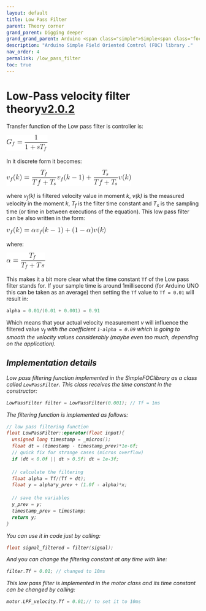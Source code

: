 ```yaml
---
layout: default
title: Low Pass Filter
parent: Theory corner
grand_parent: Digging deeper
grand_grand_parent: Arduino <span class="simple">Simple<span class="foc">FOC</span>library</span>
description: "Arduino Simple Field Oriented Control (FOC) library ."
nav_order: 4
permalink: /low_pass_filter
toc: true
---
```



# Low-Pass velocity filter theory[v2.0.2](https://github.com/simplefoc/Arduino-FOC/releases)
Transfer function of the Low pass filter is controller is:

<p><img src="./extras/Images/cont_LPF.png" /></p>
In it discrete form it becomes:

<p><img src="./extras/Images/dis_LPF.png" /></p>

where <i>v<sub>f</sub>(k)</i> is filtered velocity value in moment <i>k</i>, <i>v(k)</i> is the measured velocity in the moment <i>k</i>, <i>T<sub>f</sub></i> is the filter time constant and <i>T<sub>s</sub></i> is the sampling time (or time in between executions of the equation).
This low pass filter can be also written in the form:

<p><img src="./extras/Images/LPF_alpha.png" /></p>

where:

<p><img src="./extras/Images/alpha.png" /></p>

This makes it a bit more clear what the time constant `Tf` of the Low pass filter stands for. If your sample time is around 1millisecond (for Arduino UNO this can be taken as an average) then setting the
`Tf` value to `Tf = 0.01` will result in:

```cpp
alpha = 0.01/(0.01 + 0.001) = 0.91
```

Which means that your actual velocity measurement <i>v</i> will influence the filtered value <i>v<sub>f</sub><i> with the coefficient `1-alpha = 0.09` which is going to smooth the velocity values considerably (maybe even too much, depending on the application).


## Implementation details

Low pass filtering function implemented in the <span class="simple">Simple<span class="foc">FOC</span>library</span> as a class called `LowPassFilter`. 
This class receives the time constant in the constructor:
```cpp
LowPassFilter filter = LowPassFilter(0.001); // Tf = 1ms
```
The filtering function is implemented as follows:
```cpp
// low pass filtering function
float LowPassFilter::operator(float input){
  unsigned long timestamp = _micros();
  float dt = (timestamp - timestamp_prev)*1e-6f;
  // quick fix for strange cases (micros overflow)
  if (dt < 0.0f || dt > 0.5f) dt = 1e-3f;

  // calculate the filtering 
  float alpha = Tf/(Tf + dt);
  float y = alpha*y_prev + (1.0f - alpha)*x;

  // save the variables
  y_prev = y;
  timestamp_prev = timestamp;
  return y;
}
```
You can use it in code just by calling:
```cpp
float signal_filtered = filter(signal);
```
And you can change the filtering constant at any time with line:
```cpp
filter.Tf = 0.01; // changed to 10ms
```
This low pass filter is implemented in the motor class and its time constant can be changed by calling:
```cpp
motor.LPF_velocity.Tf = 0.01;// to set it to 10ms
```

